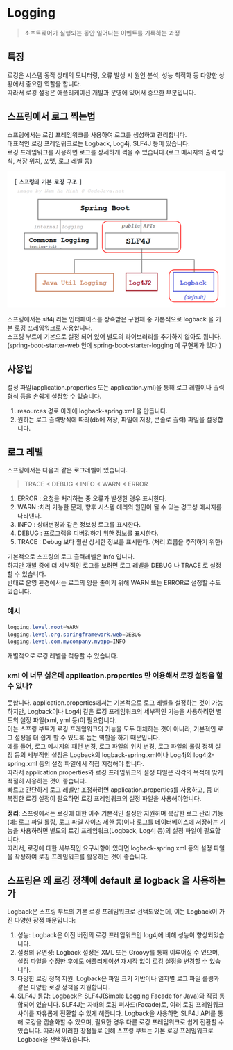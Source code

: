# Logging
> 소프트웨어가 실행되는 동안 일어나는 이벤트를 기록하는 과정

## 특징
로깅은 시스템 동작 상태의 모니터링, 오류 발생 시 원인 분석, 성능 최적화 등 다양한 상황에서 중요한 역할을 합니다.<br>
따라서 로깅 설정은 애플리케이션 개발과 운영에 있어서 중요한 부분입니다.<br>

## 스프링에서 로그 찍는법
스프링에서는 로깅 프레임워크를 사용하여 로그를 생성하고 관리합니다.<br> 
대표적인 로깅 프레임워크로는 Logback, Log4j, SLF4J 등이 있습니다.<br>
로깅 프레임워크를 사용하면 로그를 상세하게 찍을 수 있습니다.(로그 메시지의 출력 방식, 저장 위치, 포맷, 로그 레벨 등)<br>

![img.png](img.png)

스프링에서는 slf4j 라는 인터페이스를 상속받은 구현체 중 기본적으로 logback 을 기본 로깅 프레임워크로 사용합니다.<br>
스프링 부트에 기본으로 설정 되어 있어 별도의 라이브러리를 추가하지 않아도 됩니다.<br>
(spring-boot-starter-web 안에 spring-boot-starter-logging 에 구현체가 있다.)<br>

## 사용법
설정 파일(application.properties 또는 application.yml)을 통해 로그 레벨이나 출력 형식 등을 손쉽게 설정할 수 있습니다.
1. resources 경로 아래에 logback-spring.xml 을 만듭니다.
2. 원하는 로그 출력방식에 따라(db에 저장, 파일에 저장, 콘솔로 출력) 파일을 설정합니다.


## 로그 레벨
스프링에서는 다음과 같은 로그레벨이 있습니다.
> TRACE < DEBUG < INFO < WARN < ERROR

1) ERROR : 요청을 처리하는 중 오류가 발생한 경우 표시한다.
2) WARN :처리 가능한 문제, 향후 시스템 에러의 원인이 될 수 있는 경고성 메시지를 나타낸다. 
3) INFO : 상태변경과 같은 정보성 로그를 표시한다.
4) DEBUG : 프로그램을 디버깅하기 위한 정보를 표시한다.
5) TRACE : Debug 보다 훨씬 상세한 정보를 표시한다. (처리 흐름을 추적하기 위한)

기본적으로 스프링의 로그 출력레벨은 Info 입니다.<br>
하지만 개발 중에 더 세부적인 로그를 보려면 로그 레벨을 DEBUG 나 TRACE 로 설정할 수 있습니다.<br>
반대로 운영 환경에서는 로그의 양을 줄이기 위해 WARN 또는 ERROR로 설정할 수도 있습니다.<br>

### 예시
```java
logging.level.root=WARN
logging.level.org.springframework.web=DEBUG
logging.level.com.mycompany.myapp=INFO
```
개별적으로 로깅 레벨을 적용할 수 있습니다.


### xml 이 너무 싫은데 application.properties 만 이용해서 로깅 설정을 할 수 있나?
못합니다.
application.properties에서는 기본적으로 로그 레벨을 설정하는 것이 가능하지만, Logback이나 Log4j 같은 로깅 프레임워크의 세부적인 기능을 사용하려면 별도의 설정 파일(xml, yml 등)이 필요합니다.<br> 
이는 스프링 부트가 로깅 프레임워크의 기능을 모두 대체하는 것이 아니라, 기본적인 로그 설정을 더 쉽게 할 수 있도록 돕는 역할을 하기 때문입니다.<br>
예를 들어, 로그 메시지의 패턴 변경, 로그 파일의 위치 변경, 로그 파일의 롤링 정책 설정 등의 세부적인 설정은 Logback의 logback-spring.xml이나 Log4j의 log4j2-spring.xml 등의 설정 파일에서 직접 지정해야 합니다.<br>
따라서 application.properties와 로깅 프레임워크의 설정 파일은 각각의 목적에 맞게 적절히 사용하는 것이 좋습니다.<br> 
빠르고 간단하게 로그 레벨만 조정하려면 application.properties를 사용하고, 좀 더 복잡한 로깅 설정이 필요하면 로깅 프레임워크의 설정 파일을 사용해야합니다.<br>

**정리**: 스프링에서는 로깅에 대한 아주 기본적인 설정만 지원하며 복잡한 로그 관리 기능(예: 로그 파일 롤링, 로그 파일 사이즈 제한 등)이나 로그를 데이터베이스에 저장하는 기능을 사용하려면 별도의 로깅 프레임워크(Logback, Log4j 등)의 설정 파일이 필요합니다.<br>
따라서, 로깅에 대한 세부적인 요구사항이 있다면 logback-spring.xml 등의 설정 파일을 작성하여 로깅 프레임워크를 활용하는 것이 좋습니다.<br>


## 스프링은 왜 로깅 정책에 default 로 logback 을 사용하는가
Logback은 스프링 부트의 기본 로깅 프레임워크로 선택되었는데, 이는 Logback이 가진 다양한 장점 때문입니다:

1. 성능: Logback은 이전 버전의 로깅 프레임워크인 log4j에 비해 성능이 향상되었습니다.
2. 설정의 유연성: Logback 설정은 XML 또는 Groovy를 통해 이루어질 수 있으며, 설정 파일을 수정한 후에도 애플리케이션 재시작 없이 로깅 설정을 변경할 수 있습니다.
3. 다양한 로깅 정책 지원: Logback은 파일 크기 기반이나 일자별 로그 파일 롤링과 같은 다양한 로깅 정책을 지원합니다.
4. SLF4J 통합: Logback은 SLF4J(Simple Logging Facade for Java)와 직접 통합되어 있습니다. SLF4J는 자바의 로깅 퍼사드(Facade)로, 여러 로깅 프레임워크 사이를 자유롭게 전환할 수 있게 해줍니다. Logback을 사용하면 SLF4J API를 통해 로깅을 캡슐화할 수 있으며, 필요한 경우 다른 로깅 프레임워크로 쉽게 전환할 수 있습니다.
따라서 이러한 장점들로 인해 스프링 부트는 기본 로깅 프레임워크로 Logback을 선택하였습니다.